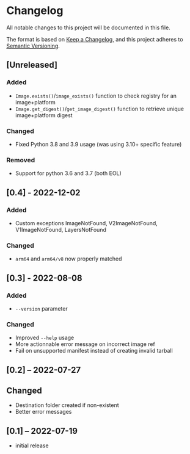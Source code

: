 # Changelog

All notable changes to this project will be documented in this file.

The format is based on [Keep a Changelog](https://keepachangelog.com/en/1.0.0/),
and this project adheres to [Semantic Versioning](https://semver.org/spec/v2.0.0.html).

## [Unreleased]

### Added

- `Image.exists()`/`image_exists()` function to check registry for an image+platform
- `Image.get_digest()`/`get_image_digest()` function to retrieve unique image+platform digest

### Changed

- Fixed Python 3.8 and 3.9 usage (was using 3.10+ specific feature)

### Removed

- Support for python 3.6 and 3.7 (both EOL)

## [0.4] - 2022-12-02

### Added

- Custom exceptions ImageNotFound, V2ImageNotFound, V1ImageNotFound, LayersNotFound

### Changed

- `arm64` and `arm64/v8` now properly matched

## [0.3] - 2022-08-08

### Added

- `--version` parameter

### Changed

- Improved `--help` usage
- More actionnable error message on incorrect image ref
- Fail on unsupported manifest instead of creating invalid tarball

## [0.2] – 2022-07-27

## Changed

- Destination folder created if non-existent
- Better error messages

## [0.1] – 2022-07-19

- initial release
